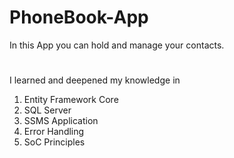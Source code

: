 # PhoneBook-App

In this App you can hold and manage your contacts.

#
I learned and deepened my knowledge in
1. Entity Framework Core
2. SQL Server
3. SSMS Application
4. Error Handling
5. SoC Principles
